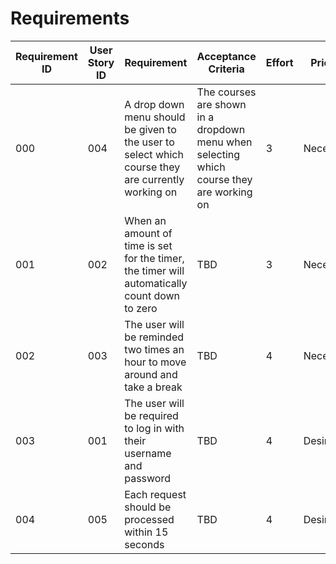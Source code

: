 # Requirements

| Requirement ID | User Story ID | Requirement | Acceptance Criteria | Effort | Priority | Status |
|----------------|---------------|-------------|---------------------|--------|----------|--------|
|            000 |           004 | A drop down menu should be given to the user to select which course they are currently working on | The courses are shown in a dropdown menu when selecting which course they are working on | 3 | Necessary | Not Verified |
|            001 |           002 | When an amount of time is set for the timer, the timer will automatically count down to zero | TBD | 3 | Necessary | Not Verified |
|            002 |           003 | The user will be reminded two times an hour to move around and take a break | TBD | 4 | Necessary | Not Verified |
|            003 |           001 | The user will be required to log in with their username and password | TBD | 4 | Desirable | Not Verified |
|            004 |           005 | Each request should be processed within 15 seconds | TBD | 4 | Desirable | Not Verified |

